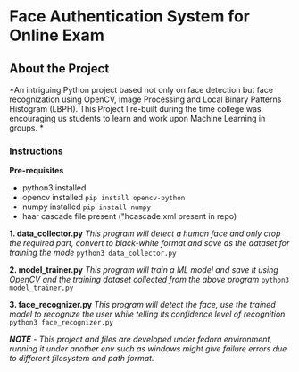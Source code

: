 # Face Authentication System for Online Exam

## About the Project

*An intriguing Python project based not only on face detection but face recognization using OpenCV, Image Processing and Local Binary Patterns Histogram (LBPH).
This Project I re-built during the time college  was encouraging us students to learn and work upon Machine Learning in groups. *

### Instructions

**Pre-requisites**

- python3 installed
- opencv installed `pip install opencv-python`
- numpy installed `pip install numpy`
- haar cascade file present ("hcascade.xml present in repo)

**1. data_collector.py**
*This program will detect a human face and only crop the required part, convert to black-white format and save as the dataset for training the mode*
    `python3 data_collector.py`

**2. model_trainer.py**
*This program will train a ML model and save it using OpenCV and the training dataset collected from the above program*
    `python3 model_trainer.py`

**3. face_recognizer.py**
*This program will detect the face, use the trained model to recognize the user while telling its confidence level of recognition*
    `python3 face_recognizer.py`

***NOTE*** - *This project and files are developed under fedora environment, running it under another env such as windows might give failure errors due to different filesystem and path format.*
